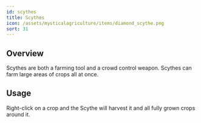 ```yaml
---
id: scythes
title: Scythes
icon: /assets/mysticalagriculture/items/diamond_scythe.png
sort: 31
---
```


## Overview

Scythes are both a farming tool and a crowd control weapon. Scythes can farm large areas of crops all at once.

## Usage

Right-click on a crop and the Scythe will harvest it and all fully grown crops around it.
